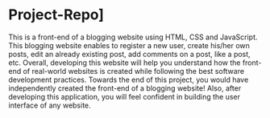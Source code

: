 # Project-Repo]
This is a  front-end of a blogging website using HTML, CSS and JavaScript. This blogging website enables to register a new user, create his/her own posts, 
edit an already existing post, add comments on a post, like a post, etc. Overall, developing this website will help you understand how the front-end of real-world websites
is created while following the best software development practices. Towards the end of this project, you would have independently created the front-end of a blogging website! 
Also, after developing this application, you will feel confident in building the user interface of any website.
